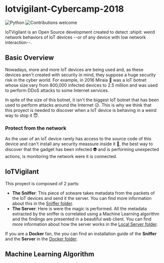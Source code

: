 # Iotvigilant-Cybercamp-2018
![Python](https://img.shields.io/badge/python-v3.6+-blue.svg)
![Contributions welcome](https://img.shields.io/badge/contributions-welcome-orange.svg)



IoTVigilant is an Open Source development created to detect :shipit: weird network behaviors of IoT devices --or of any device with low network interaction--.

## Basic Overview

Nowadays, more and more IoT devices are being used and, as these devices aren't created with security in mind, they suppose a huge security risk in the cyber world. For example, in 2016 Miraia :imp: was a IoT botnet whose size vary from 800,000 infected devices to 2.5 million and was used to perform DDoS attacks to some Internet services.

In spite of the size of this botnet, it isn't the biggest IoT botnet that has been used to perform attacks around the Internet :disappointed_relieved:. This is why we think that this proyect is needed to discover when a IoT device is behaving in a weird way to stop it :innocent:.

### Protect from the network

As the user of an IoT device rarely has access to the source code of this device and can't install any security meassure inside  it :see_no_evil:, the best way to discover that the gadget has been infected :alien: and is performing unexpected actions, is monitoring the network were it is connected.

## IoTVigilant

This proyect is composed of 2 parts:
- **The Sniffer**: This piece of sotware takes metadata from the packets of the IoT devices and send it the server. You can find more information about this in the [Sniffer folder](https://github.com/IoT-Vigilant/iotvigilant-cybercamp-2018/tree/master/sniffer).
- **The Server**: Here is were the magic is performed. All the metadata extracted by the sniffer is correlated using a Machine Learning algorithm and the findings are presented in a beautiful web client. You can find more information about how the server works in the [Local Server folder](https://github.com/IoT-Vigilant/iotvigilant-cybercamp-2018/tree/master/local_server).


If you are a **Docker** fan, the you can find an installation guide of the **Sniffer** and the **Server** in the [Docker folder](https://github.com/IoT-Vigilant/iotvigilant-cybercamp-2018/tree/master/docker).

## Machine Learning Algorithm

